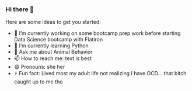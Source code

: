 ### Hi there 👋


Here are some ideas to get you started:

- 🔭 I’m currently working on some bootcamp prep work before starting Data Science bootcamp with Flatiron
- 🌱 I’m currently learning Python 
- 💬 Ask me about Animal Behavior
- 📫 How to reach me: text is best
- 😄 Pronouns: she her
- ⚡ Fun fact: Lived most my adult life not realizing I have OCD... that bitch caught up to me tho
